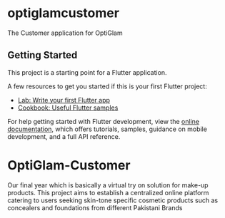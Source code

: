 # optiglamcustomer

The Customer application for OptiGlam

## Getting Started

This project is a starting point for a Flutter application.

A few resources to get you started if this is your first Flutter project:

- [Lab: Write your first Flutter app](https://docs.flutter.dev/get-started/codelab)
- [Cookbook: Useful Flutter samples](https://docs.flutter.dev/cookbook)

For help getting started with Flutter development, view the
[online documentation](https://docs.flutter.dev/), which offers tutorials,
samples, guidance on mobile development, and a full API reference.

# OptiGlam-Customer
Our final year which is basically a virtual try on solution for make-up products. This project aims to establish a centralized online platform catering to users seeking skin-tone specific cosmetic products such as concealers and foundations from different Pakistani Brands
